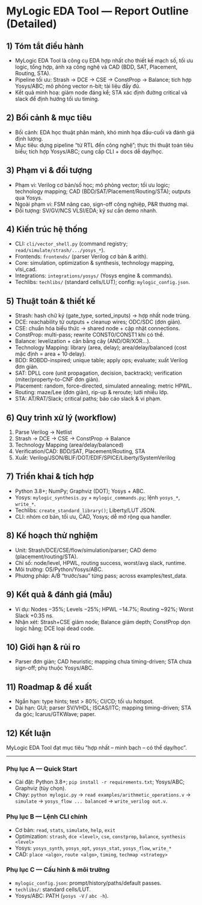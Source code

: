 # MyLogic EDA Tool — Report Outline (Detailed)

## 1) Tóm tắt điều hành
- MyLogic EDA Tool là công cụ EDA hợp nhất cho thiết kế mạch số, tối ưu logic, tổng hợp, ánh xạ công nghệ và CAD (BDD, SAT, Placement, Routing, STA).
- Pipeline tối ưu: Strash → DCE → CSE → ConstProp → Balance; tích hợp Yosys/ABC; mô phỏng vector n-bit; tài liệu đầy đủ.
- Kết quả minh hoạ: giảm node đáng kể; STA xác định đường critical và slack để định hướng tối ưu timing.

## 2) Bối cảnh & mục tiêu
- Bối cảnh: EDA học thuật phân mảnh, khó minh họa đầu-cuối và đánh giá định lượng.
- Mục tiêu: dựng pipeline “từ RTL đến công nghệ”; thực thi thuật toán tiêu biểu; tích hợp Yosys/ABC; cung cấp CLI + docs dễ dạy/học.

## 3) Phạm vi & đối tượng
- Phạm vi: Verilog cơ bản/số học; mô phỏng vector; tối ưu logic; technology mapping; CAD (BDD/SAT/Placement/Routing/STA); outputs qua Yosys.
- Ngoài phạm vi: FSM nâng cao, sign-off công nghiệp, P&R thương mại.
- Đối tượng: SV/GV/NCS VLSI/EDA; kỹ sư cần demo nhanh.

## 4) Kiến trúc hệ thống
- CLI: `cli/vector_shell.py` (command registry; `read/simulate/strash/.../yosys_*`).
- Frontends: `frontends/` (parser Verilog cơ bản & arith).
- Core: simulation, optimization & synthesis, technology mapping, vlsi_cad.
- Integrations: `integrations/yosys/` (Yosys engine & commands).
- Techlibs: `techlibs/` (standard cells/LUT); config: `mylogic_config.json`.

## 5) Thuật toán & thiết kế
- Strash: hash chữ ký (gate_type, sorted_inputs) → hợp nhất node trùng.
- DCE: reachability từ outputs + cleanup wires; ODC/SDC (đơn giản).
- CSE: chuẩn hóa biểu thức → shared node + cập nhật connections.
- ConstProp: multi-pass; rewrite CONST0/CONST1 khi có thể.
- Balance: levelization + cân bằng cây (AND/OR/XOR…).
- Technology Mapping: library (area, delay); area/delay/balanced (cost mặc định = area + 10·delay).
- BDD: ROBDD-inspired; unique table; apply ops; evaluate; xuất Verilog đơn giản.
- SAT: DPLL core (unit propagation, decision, backtrack); verification (miter/property-to-CNF đơn giản).
- Placement: random, force-directed, simulated annealing; metric HPWL.
- Routing: maze/Lee (đơn giản), rip-up & reroute; lưới nhiều lớp.
- STA: AT/RAT/Slack; critical paths; báo cáo slack & vi phạm.

## 6) Quy trình xử lý (workflow)
1) Parse Verilog → Netlist
2) Strash → DCE → CSE → ConstProp → Balance
3) Technology Mapping (area/delay/balanced)
4) Verification/CAD: BDD/SAT, Placement/Routing, STA
5) Xuất: Verilog/JSON/BLIF/DOT/EDIF/SPICE/Liberty/SystemVerilog

## 7) Triển khai & tích hợp
- Python 3.8+; NumPy; Graphviz (DOT); Yosys + ABC.
- Yosys: `mylogic_synthesis.py` + `mylogic_commands.py`; lệnh `yosys_*`, `write_*`.
- Techlibs: `create_standard_library()`; Liberty/LUT JSON.
- CLI: nhóm cơ bản, tối ưu, CAD, Yosys; dễ mở rộng qua handler.

## 8) Kế hoạch thử nghiệm
- Unit: Strash/DCE/CSE/flow/simulation/parser; CAD demo (placement/routing/STA).
- Chỉ số: node/level, HPWL, routing success, worst/avg slack, runtime.
- Môi trường: OS/Python/Yosys/ABC.
- Phương pháp: A/B “trước/sau” từng pass; across examples/test_data.

## 9) Kết quả & đánh giá (mẫu)
- Ví dụ: Nodes −35%; Levels −25%; HPWL −14.7%; Routing ~92%; Worst Slack +0.35 ns.
- Nhận xét: Strash+CSE giảm node; Balance giảm depth; ConstProp dọn logic hằng; DCE loại dead code.

## 10) Giới hạn & rủi ro
- Parser đơn giản; CAD heuristic; mapping chưa timing-driven; STA chưa sign-off; phụ thuộc Yosys/ABC.

## 11) Roadmap & đề xuất
- Ngắn hạn: type hints; test > 80%; CI/CD; tối ưu hotspot.
- Dài hạn: GUI; parser SV/VHDL; ISCAS/ITC; mapping timing-driven; STA đa góc; Icarus/GTKWave; paper.

## 12) Kết luận
MyLogic EDA Tool đạt mục tiêu “hợp nhất – minh bạch – có thể dạy/học”.

---

### Phụ lục A — Quick Start
- Cài đặt: Python 3.8+; `pip install -r requirements.txt`; Yosys/ABC; Graphviz (tùy chọn).
- Chạy: `python mylogic.py` → `read examples/arithmetic_operations.v` → `simulate` → `yosys_flow ... balanced` → `write_verilog out.v`.

### Phụ lục B — Lệnh CLI chính
- Cơ bản: `read`, `stats`, `simulate`, `help`, `exit`
- Optimization: `strash`, `dce <level>`, `cse`, `constprop`, `balance`, `synthesis <level>`
- Yosys: `yosys_synth`, `yosys_opt`, `yosys_stat`, `yosys_flow`, `write_*`
- CAD: `place <algo>`, `route <algo>`, `timing`, `techmap <strategy>`

### Phụ lục C — Cấu hình & môi trường
- `mylogic_config.json`: prompt/history/paths/default passes.
- `techlibs/`: standard cells/LUT.
- Yosys/ABC: PATH (`yosys -V` / `abc -h`).
